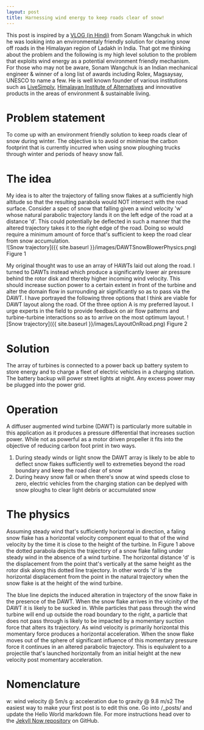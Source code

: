 ```yaml
---
layout: post
title: Harnessing wind energy to keep roads clear of snow!
---
```


This post is inspired by a [VLOG (in Hindi)](https://www.youtube.com/watch?v=tBk9Ts6yxVY) from Sonam Wangchuk in which he was looking into an environmentaly friendly solution for clearing snow off roads in the Himalayan region of Ladakh in India. That got me thinking about the problem and the following is my high level solution to the problem that exploits wind energy as a potential environment friendly mechanism. For those who may not be aware, Sonam Wangchuk is an Indian mechanical engineer & winner of a long list of awards including Rolex, Magsaysay, UNESCO to name a few. He is well known founder of various institutions such as [LiveSimply](https://www.ilivesimply.org/), [Himalayan Institute of Alternatives](https://milaap.org/fundraisers/hial) and innovative products in the areas of environment & sustainable living.

# Problem statement
To come up with an environment friendly solution to keep roads clear of snow during winter. The objective is to avoid or minimise the carbon footprint that is currently incurred when using snow ploughing trucks through winter and periods of heavy snow fall. 

# The idea
My idea is to alter the trajectory of falling snow flakes at a sufficiently high altitude so that the resulting parabola would NOT intersect with the road surface. Consider a spec of snow that falling given a wind velocity 'w' whose natural parabolic trajectory lands it on the left edge of the road at a distance 'd'. This could potentially be deflected in such a manner that the altered trajectory takes it to the right edge of the road. Doing so would require a minimum amount of force that's sufficient to keep the road clear from snow accumulation.  
![Snow trajectory]({{ site.baseurl }}/images/DAWTSnowBlowerPhysics.png)
Figure 1

My original thought was to use an array of HAWTs laid out along the road. I turned to DAWTs instead which produce a significantly lower air pressure behind the rotor disk and thereby higher incoming wind velocity. This should increase suction power to a certain extent in front of the turbine and alter the domain flow in surrounding air significantly so as to pass via the DAWT. I have portrayed the following three options that I think are viable for DAWT layout along the road. Of the three option A is my preferred layout. I urge experts in the field to provide feedback on air flow patterns and turbine-turbine interactions so as to arrive on the most optimum layout. 
![Snow trajectory]({{ site.baseurl }}/images/LayoutOnRoad.png)
Figure 2

# Solution
The array of turbines is connected to a power back up battery system to store energy and to charge a fleet of electric vehicles in a charging station. The battery backup will power street lights at night. Any excess power may be plugged into the power grid.   

# Operation
A diffuser augmented wind turbine (DAWT) is particularly more suitable in this application as it produces a pressure differential that increases suction power. While not as powerful as a motor driven propeller it fits into the objective of reducing carbon foot print in two ways. 
1. During steady winds or light snow the DAWT array is likely to be able to deflect snow flakes sufficiently well to extremeties beyond the road boundary and keep the road clear of snow
2. During heavy snow fall or when there's snow at wind speeds close to zero, electric vehicles from the charging station can be deplyed with snow ploughs to clear light debris or accumulated snow    

# The physics
Assuming steady wind that's sufficiently horizontal in direction, a faling snow flake has a horizontal velocity component equal to that of the wind velocity by the time it is close to the height of the turbine. In Figure 1 above the dotted parabola depicts the trajectory of a snow flake falling under steady wind in the absence of a wind turbine. The horizontal distance 'd' is the displacement from the point that's vertically at the same height as the rotor disk along this dotted line trajectory. In other words 'd' is the horizontal displacement from the point in the natural trajectory when the snow flake is at the height of the wind turbine.

The blue line depicts the induced alteration in trajectory of the snow flake in the presence of the DAWT. When the snow flake arrives in the vicinity of the DAWT it is likely to be sucked in. While particles that pass through the wind turbine will end up outside the road boundary to the right, a particle that does not pass through is likely to be impacted by a momentary suction force that alters its trajectory. As wind velocity is primarily horizontal this momentary force produces a horizontal acceleration. When the snow flake moves out of the sphere of significant influence of this momentary pressure force it continues in an altered parabolic trajectory. This is equivalent to a projectile that's launched horizontally from an initial height at the new velocity post momentary acceleration.

# Nomenclature
w: wind velocity @ 5m/s
g: acceleration due to gravity @ 9.8 m/s2
The easiest way to make your first post is to edit this one. Go into /_posts/ and update the Hello World markdown file. For more instructions head over to the [Jekyll Now repository](https://github.com/barryclark/jekyll-now) on GitHub.
